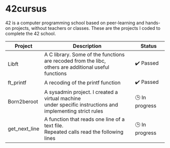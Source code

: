 # 42cursus

42 is a computer programming school based on peer-learning and hands-on projects, without teachers or classes.
These are the projects I coded to complete the 42 school.

| Project  | Description  |  Status |
|----------|--------------|---------|
| Libft  | A C library. Some of the functions are recoded from the libc,<br>others are additional useful functions   | :heavy_check_mark: Passed  |
| ft_printf  | A recoding of the printf function  |  :heavy_check_mark: Passed |
| Born2beroot  | A sysadmin project. I created a virtual machine<br>under specific instructions and implementing strict rules  | :clock3: In progress  |
| get_next_line  | A function that reads one line of a text file.<br> Repeated calls read the following lines | :clock3: In progress  |
